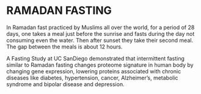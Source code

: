 # RAMADAN FASTING

In Ramadan fast practiced by Muslims all over the world, for a period of 28 days, one takes a meal just before the sunrise and fasts during the day not consuming even the water. Then after sunset they take their second meal. The gap between the meals is about 12 hours. 

A Fasting Study at UC SanDiego 
demonstrated that intermittent fasting similar to Ramadan fasting changes proteome signature in human body by changing gene expression, lowering proteins associated with chronic diseases like diabetes, hypertension, cancer, Alzheimer’s, metabolic syndrome and bipolar disease and depression.
